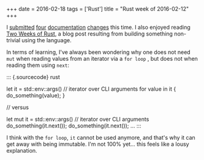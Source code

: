 +++
date = 2016-02-18
tags = ['Rust']
title = "Rust week of 2016-02-12"
+++

I [submitted][] [four][] [documentation][] [changes] this time. I also
enjoyed reading [Two Weeks of Rust], a blog post resulting from building
something non-trivial using the language.

In terms of learning, I\'ve always been wondering why one does not need
`mut` when reading values from an iterator via a `for loop` , but does
not when reading them using `next`:

::: {.sourcecode}
rust

let it = std::env::args() // iterator over CLI arguments for value in it
{ do\_something(value); }

// versus

let mut it = std::env::args() // iterator over CLI arguments
do\_something(it.next()); do\_something(it.next()); \...
:::

I think with the `for loop`, `it` cannot be used anymore, and that\'s
why it can get away with being immutable. I\'m not 100% yet\... this
feels like a lousy explanation.

  [submitted]: https://github.com/rust-lang/rust/pull/31762
  [four]: https://github.com/rust-lang/rust/pull/31763
  [documentation]: https://github.com/rust-lang/rust/pull/31764
  [changes]: https://github.com/rust-lang/rust/pull/31765
  [Two Weeks of Rust]: http://www.matusiak.eu/numerodix/blog/2016/1/10/two-weeks-rust/
